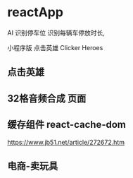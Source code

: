 # reactApp 
AI 识别停车位 
识别每辆车停放时长, 

小程序版 点击英雄 Clicker Heroes
## 点击英雄

## 32格音频合成 页面

## 缓存组件 react-cache-dom
https://www.jb51.net/article/272672.htm

## 电商-卖玩具
